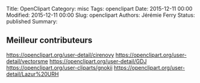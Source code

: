 Title: OpenClipart
Category: misc
Tags: openclipart
Date: 2015-12-11 00:00
Modified: 2015-12-11 00:00
Slug: openclipart
Authors: Jérémie Ferry
Status: published
Summary:

## Meilleur contributeurs

https://openclipart.org/user-detail/cirenovy
https://openclipart.org/user-detail/vectorsme
https://openclipart.org/user-detail/GDJ
https://openclipart.org/user-cliparts/gnokii
https://openclipart.org/user-detail/Lazur%20URH